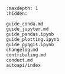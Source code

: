 ```{include} ../README.md
```

```{toctree}
:maxdepth: 1
:hidden:

guide_conda.md
guide_jupyter.md
guide_pandas.ipynb
guide_plotting.ipynb
guide_pyqgis.ipynb
changelog.md
contributing.md
conduct.md
autoapi/index
```